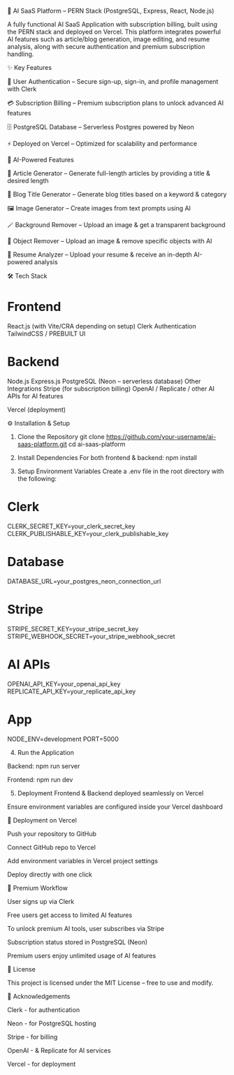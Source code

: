🚀 AI SaaS Platform – PERN Stack (PostgreSQL, Express, React, Node.js)

A fully functional AI SaaS Application with subscription billing, built using the PERN stack and deployed on Vercel.
This platform integrates powerful AI features such as article/blog generation, image editing, and resume analysis, along with secure authentication and premium subscription handling.

✨ Key Features

🔐 User Authentication – Secure sign-up, sign-in, and profile management with Clerk

💳 Subscription Billing – Premium subscription plans to unlock advanced AI features

🗄️ PostgreSQL Database – Serverless Postgres powered by Neon

⚡ Deployed on Vercel – Optimized for scalability and performance

🧠 AI-Powered Features

📝 Article Generator – Generate full-length articles by providing a title & desired length

📰 Blog Title Generator – Generate blog titles based on a keyword & category

🖼️ Image Generator – Create images from text prompts using AI

🪄 Background Remover – Upload an image & get a transparent background

🎯 Object Remover – Upload an image & remove specific objects with AI

📄 Resume Analyzer – Upload your resume & receive an in-depth AI-powered analysis

🛠️ Tech Stack
# Frontend
React.js (with Vite/CRA depending on setup)
Clerk Authentication
TailwindCSS / PREBUILT UI

# Backend
Node.js
Express.js
PostgreSQL (Neon – serverless database)
Other Integrations
Stripe (for subscription billing)
OpenAI / Replicate / other AI APIs for AI features

Vercel (deployment)

⚙️ Installation & Setup
1. Clone the Repository
git clone https://github.com/your-username/ai-saas-platform.git
cd ai-saas-platform

2. Install Dependencies
For both frontend & backend:
npm install

3. Setup Environment Variables
Create a .env file in the root directory with the following:

# Clerk
CLERK_SECRET_KEY=your_clerk_secret_key
CLERK_PUBLISHABLE_KEY=your_clerk_publishable_key

# Database
DATABASE_URL=your_postgres_neon_connection_url

# Stripe
STRIPE_SECRET_KEY=your_stripe_secret_key
STRIPE_WEBHOOK_SECRET=your_stripe_webhook_secret

# AI APIs
OPENAI_API_KEY=your_openai_api_key
REPLICATE_API_KEY=your_replicate_api_key

# App
NODE_ENV=development
PORT=5000

4. Run the Application

Backend:
npm run server


Frontend:
npm run dev

5. Deployment
Frontend & Backend deployed seamlessly on Vercel

Ensure environment variables are configured inside your Vercel dashboard

🚀 Deployment on Vercel

Push your repository to GitHub

Connect GitHub repo to Vercel

Add environment variables in Vercel project settings

Deploy directly with one click

🔑 Premium Workflow

User signs up via Clerk

Free users get access to limited AI features

To unlock premium AI tools, user subscribes via Stripe

Subscription status stored in PostgreSQL (Neon)

Premium users enjoy unlimited usage of AI features



📜 License

This project is licensed under the MIT License – free to use and modify.

🙌 Acknowledgements

Clerk - for authentication

Neon - for PostgreSQL hosting

Stripe - for billing

OpenAI - & Replicate for AI services

Vercel - for deployment
